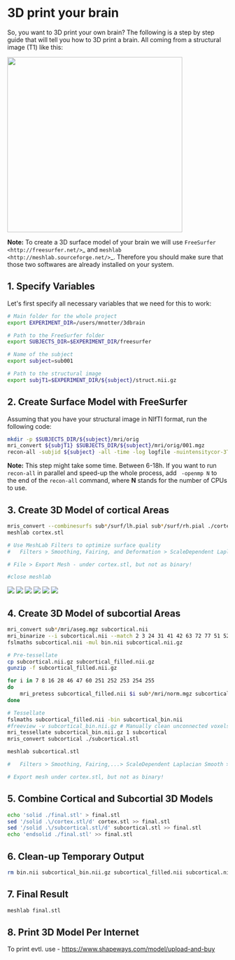 # 3D print your brain

So, you want to 3D print your own brain? The following is a step by step guide that will tell you how to 3D print a brain. All coming from a structural image (T1) like this:

<img src="static/brain.png" width="400">

**Note:** To create a 3D surface model of your brain we will use `FreeSurfer <http://freesurfer.net/>`_ and `meshlab <http://meshlab.sourceforge.net/>`_. Therefore you should make sure that those two softwares are already installed on your system.


## 1. Specify Variables

Let's first specify all necessary variables that we need for this to work:

```bash
# Main folder for the whole project
export EXPERIMENT_DIR=/users/mnotter/3dbrain

# Path to the FreeSurfer folder
export SUBJECTS_DIR=$EXPERIMENT_DIR/freesurfer

# Name of the subject
export subject=sub001

# Path to the structural image
export subjT1=$EXPERIMENT_DIR/${subject}/struct.nii.gz
```


## 2. Create Surface Model with FreeSurfer

Assuming that you have your structural image in NIfTI format, run the following code:

```bash
mkdir -p $SUBJECTS_DIR/${subject}/mri/orig
mri_convert ${subjT1} $SUBJECTS_DIR/${subject}/mri/orig/001.mgz
recon-all -subjid ${subject} -all -time -log logfile -nuintensitycor-3T
```

**Note:** This step might take some time. Between 6-18h. If you want to run ``recon-all`` in parallel and speed-up the whole process, add `` -openmp N`` to the end of the ``recon-all`` command, where **N** stands for the number of CPUs to use.


## 3. Create 3D Model of cortical Areas

```bash
mris_convert --combinesurfs sub*/surf/lh.pial sub*/surf/rh.pial ./cortex.stl
meshlab cortex.stl

# Use MeshLab Filters to optimize surface quality
#   Filters > Smoothing, Fairing, and Deformation > ScaleDependent Laplacian Smooth > 100 iteration + 0.1 perc on

# File > Export Mesh - under cortex.stl, but not as binary!

#close meshlab
```

<img src="static/message_duplicates.png">
<img src="static/message_export.png">
<img src="static/cortical_rough.png">
<img src="static/laplacian_smooth.png">
<img src="static/cortical_smooth.png">
<img src="static/subcortical.png">


## 4. Create 3D Model of subcortial Areas

```bash
mri_convert sub*/mri/aseg.mgz subcortical.nii
mri_binarize --i subcortical.nii --match 2 3 24 31 41 42 63 72 77 51 52 13 12 43 50 4 11 26 58 49 10 17 18 53 54 44 5 80 14 15 30 62 --inv --o bin.nii
fslmaths subcortical.nii -mul bin.nii subcortical.nii.gz

# Pre-tessellate
cp subcortical.nii.gz subcortical_filled.nii.gz
gunzip -f subcortical_filled.nii.gz

for i in 7 8 16 28 46 47 60 251 252 253 254 255
do
    mri_pretess subcortical_filled.nii $i sub*/mri/norm.mgz subcortical_filled.nii
done

# Tessellate
fslmaths subcortical_filled.nii -bin subcortical_bin.nii
#freeview -v subcortical_bin.nii.gz # Manually clean unconnected voxels
mri_tessellate subcortical_bin.nii.gz 1 subcortical
mris_convert subcortical ./subcortical.stl

meshlab subcortical.stl

#   Filters > Smoothing, Fairing,...> ScaleDependent Laplacian Smooth > 100 iteration + 0.1 perc on

# Export mesh under cortex.stl, but not as binary!
```

## 5. Combine Cortical and Subcortial 3D Models

```bash
echo 'solid ./final.stl' > final.stl
sed '/solid .\/cortex.stl/d' cortex.stl >> final.stl
sed '/solid .\/subcortical.stl/d' subcortical.stl >> final.stl
echo 'endsolid ./final.stl' >> final.stl
```

## 6. Clean-up Temporary Output

```bash
rm bin.nii subcortical_bin.nii.gz subcortical_filled.nii subcortical.nii subcortical.nii.gz subcortical
```

## 7. Final Result

```bash
meshlab final.stl
```

## 8. Print 3D Model Per Internet

To print evtl. use - https://www.shapeways.com/model/upload-and-buy
